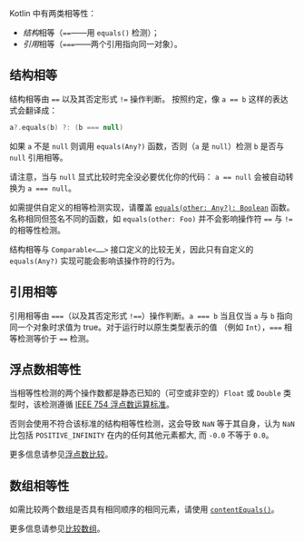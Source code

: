 [//]: # (title: 相等性)

Kotlin 中有两类相等性：

* *结构*相等（`==`——用 `equals()` 检测）；
* *引用*相等（`===`——两个引用指向同一对象）。

## 结构相等

结构相等由 `==` 以及其否定形式 `!=` 操作判断。
按照约定，像 `a == b` 这样的表达式会翻译成：

```kotlin
a?.equals(b) ?: (b === null)
```

如果 `a` 不是 `null` 则调用 `equals(Any?)` 函数，否则（`a` 是 `null`）检测 `b`
是否与`null` 引用相等。

请注意，当与 `null` 显式比较时完全没必要优化你的代码：
`a == null` 会被自动转换为 `a === null`。

如需提供自定义的相等检测实现，请覆盖
[`equals(other: Any?): Boolean`](https://kotlinlang.org/api/latest/jvm/stdlib/kotlin/-any/equals.html) 函数。
名称相同但签名不同的函数，如 `equals(other: Foo)` 并不会影响<!--
-->操作符 `==` 与 `!=` 的相等性检测。

结构相等与 `Comparable<……>` 接口定义的比较无关，因此只有自定义的
`equals(Any?)` 实现可能会影响该操作符的行为。

## 引用相等

引用相等由 `===`（以及其否定形式 `!==`）操作判断。`a === b`
当且仅当 `a` 与 `b` 指向同一个对象时求值为 true。对于运行时以原生类型表示的值
（例如 `Int`），`===` 相等检测等价于 `==` 检测。

## 浮点数相等性

当相等性检测的两个操作数都是静态已知的（可空或非空的）`Float` 或 `Double` 类型时，该检测遵循
[IEEE 754 浮点数运算标准](https://en.wikipedia.org/wiki/IEEE_754)。

否则会使用不符合该标准的结构相等性检测，这会导致 `NaN` 等于其自身，认为 `NaN` 比包括 `POSITIVE_INFINITY` 在内的任何其他元素都大, 而 `-0.0` 不等于 `0.0`。

更多信息请参见[浮点数比较](numbers.md#浮点数比较)。

## 数组相等性

如需比较两个数组是否具有相同顺序的相同元素，请使用 [`contentEquals()`](https://kotlinlang.org/api/latest/jvm/stdlib/kotlin.collections/content-equals.html)。

更多信息请参见[比较数组](arrays.md#比较数组)。